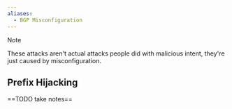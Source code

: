 ```yaml
---
aliases:
  - BGP Misconfiguration
---
```

> [!note]
> These attacks aren't actual attacks people did with malicious intent, they're just caused by misconfiguration.

## Prefix Hijacking

==TODO take notes==
